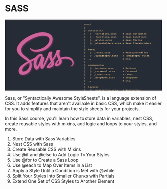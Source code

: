 # SASS

![Alt text](screenshot.webp)

Sass, or "Syntactically Awesome StyleSheets", is a language extension of CSS. It adds features that aren't available in basic CSS, which make it easier for you to simplify and maintain the style sheets for your projects.

In this Sass course, you'll learn how to store data in variables, nest CSS, create reusable styles with mixins, add logic and loops to your styles, and more.

1. Store Data with Sass Variables
2. Nest CSS with Sass
3. Create Reusable CSS with Mixins
4. Use @if and @else to Add Logic To Your Styles
5. Use @for to Create a Sass Loop
6. Use @each to Map Over Items in a List
7. Apply a Style Until a Condition is Met with @while
8. Split Your Styles into Smaller Chunks with Partials
9. Extend One Set of CSS Styles to Another Element
